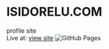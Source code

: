 # ISIDORELU.COM
profile site
<br>Live at: [view site](https://isidorelu.github.io/)
![GitHub Pages](https://img.shields.io/github/deployments/isidorelu/isidorelu.github.io/github-pages?label=deploy&logo=github)
